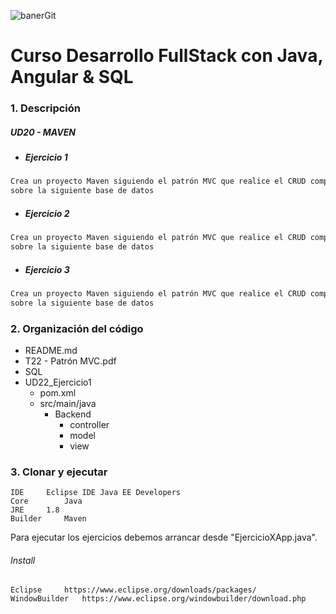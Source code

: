   
![banerGit](https://user-images.githubusercontent.com/22893383/107159880-121e0b80-6993-11eb-92e3-1efd1d8f4dba.PNG)

# Curso Desarrollo FullStack con Java, Angular & SQL

### 1. Descripción

##### UD20 - MAVEN
 - ##### Ejercicio 1
```java
Crea un proyecto Maven siguiendo el patrón MVC que realice el CRUD completo
sobre la siguiente base de datos
```

- ##### Ejercicio 2
```java
Crea un proyecto Maven siguiendo el patrón MVC que realice el CRUD completo
sobre la siguiente base de datos
```


 - ##### Ejercicio 3
```java
Crea un proyecto Maven siguiendo el patrón MVC que realice el CRUD completo
sobre la siguiente base de datos
```


### 2. Organización del código
- README.md
- T22 - Patrón MVC.pdf
- SQL
- UD22_Ejercicio1
  - pom.xml
  - src/main/java
    - Backend
      - controller
      - model
      - view
      


### 3. Clonar y ejecutar

```
IDE		Eclipse IDE Java EE Developers
Core		Java            
JRE		1.8
Builder 	Maven
```
Para ejecutar los ejercicios debemos arrancar desde "EjercicioXApp.java".

###### Install
```
Eclipse    	https://www.eclipse.org/downloads/packages/
WindowBuilder 	https://www.eclipse.org/windowbuilder/download.php
```
